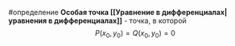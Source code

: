 #определение 
**Особая точка [[Уравнение в дифференциалах|уравнения в дифференциалах]]** - точка, в которой
$$P(x_0, y_0) = Q(x_0, y_0) = 0$$
